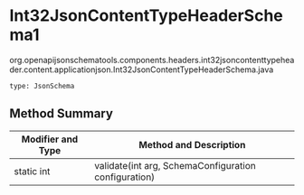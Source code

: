 # Int32JsonContentTypeHeaderSchema1
org.openapijsonschematools.components.headers.int32jsoncontenttypeheader.content.applicationjson.Int32JsonContentTypeHeaderSchema.java
```
type: JsonSchema
```

## Method Summary
| Modifier and Type | Method and Description |
| ----------------- | ---------------------- |
| static int | validate(int arg, SchemaConfiguration configuration) |
